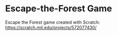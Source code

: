 # Escape-the-Forest Game
Escape the Forest game created with Scratch: 
https://scratch.mit.edu/projects/572077430/
